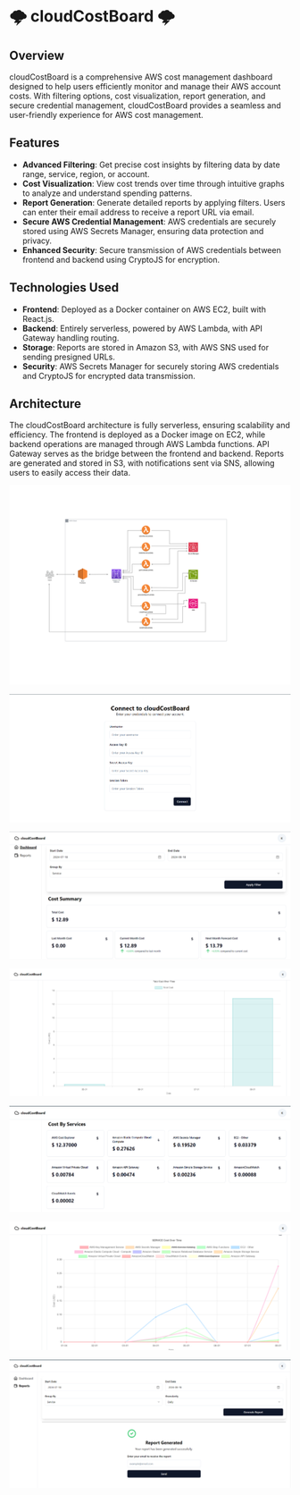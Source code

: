 # 🌩️ cloudCostBoard 🌩️

## Overview

cloudCostBoard is a comprehensive AWS cost management dashboard designed to help users efficiently monitor and manage their AWS account costs. With filtering options, cost visualization, report generation, and secure credential management, cloudCostBoard provides a seamless and user-friendly experience for AWS cost management.

## Features

- **Advanced Filtering**: Get precise cost insights by filtering data by date range, service, region, or account.
- **Cost Visualization**: View cost trends over time through intuitive graphs to analyze and understand spending patterns.
- **Report Generation**: Generate detailed reports by applying filters. Users can enter their email address to receive a report URL via email.
- **Secure AWS Credential Management**: AWS credentials are securely stored using AWS Secrets Manager, ensuring data protection and privacy.
- **Enhanced Security**: Secure transmission of AWS credentials between frontend and backend using CryptoJS for encryption.

## Technologies Used

- **Frontend**: Deployed as a Docker container on AWS EC2, built with React.js.
- **Backend**: Entirely serverless, powered by AWS Lambda, with API Gateway handling routing.
- **Storage**: Reports are stored in Amazon S3, with AWS SNS used for sending presigned URLs.
- **Security**: AWS Secrets Manager for securely storing AWS credentials and CryptoJS for encrypted data transmission.

## Architecture

The cloudCostBoard architecture is fully serverless, ensuring scalability and efficiency. The frontend is deployed as a Docker image on EC2, while backend operations are managed through AWS Lambda functions. API Gateway serves as the bridge between the frontend and backend. Reports are generated and stored in S3, with notifications sent via SNS, allowing users to easily access their data.

![cloudCostBoard Architecture](assets/architecture.png)

![cloudCostBoard connectPage](assets/connect.png)

![cloudCostBoard dashboardPage1](assets/dashboard1.png)

![cloudCostBoard dashboardPage2](assets/dashboard2.png)

![cloudCostBoard dashboardPage3](assets/dashboard3.png)

![cloudCostBoard dashboardPage4](assets/dashboard4.png)

![cloudCostBoard generateReportPage](assets/generateReport.png)







